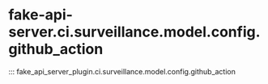 # fake-api-server.ci.surveillance.model.config.github_action

::: fake_api_server_plugin.ci.surveillance.model.config.github_action
